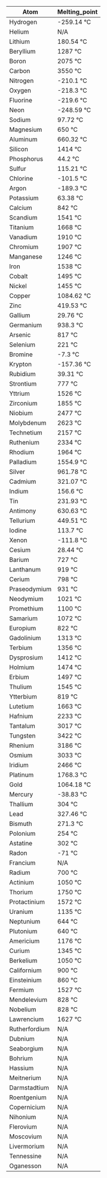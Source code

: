 | **Atom** | **Melting_point** |
|-----------|-----------|
| Hydrogen | -259.14 °C |
| Helium | N/A |
| Lithium | 180.54 °C |
| Beryllium | 1287 °C |
| Boron | 2075 °C |
| Carbon | 3550 °C |
| Nitrogen | -210.1 °C |
| Oxygen | -218.3 °C |
| Fluorine | -219.6 °C |
| Neon | -248.59 °C |
| Sodium | 97.72 °C |
| Magnesium | 650 °C |
| Aluminum | 660.32 °C |
| Silicon | 1414 °C |
| Phosphorus | 44.2 °C |
| Sulfur | 115.21 °C |
| Chlorine | -101.5 °C |
| Argon | -189.3 °C |
| Potassium | 63.38 °C |
| Calcium | 842 °C |
| Scandium | 1541 °C |
| Titanium | 1668 °C |
| Vanadium | 1910 °C |
| Chromium | 1907 °C |
| Manganese | 1246 °C |
| Iron | 1538 °C |
| Cobalt | 1495 °C |
| Nickel | 1455 °C |
| Copper | 1084.62 °C |
| Zinc | 419.53 °C |
| Gallium | 29.76 °C |
| Germanium | 938.3 °C |
| Arsenic | 817 °C |
| Selenium | 221 °C |
| Bromine | -7.3 °C |
| Krypton | -157.36 °C |
| Rubidium | 39.31 °C |
| Strontium | 777 °C |
| Yttrium | 1526 °C |
| Zirconium | 1855 °C |
| Niobium | 2477 °C |
| Molybdenum | 2623 °C |
| Technetium | 2157 °C |
| Ruthenium | 2334 °C |
| Rhodium | 1964 °C |
| Palladium | 1554.9 °C |
| Silver | 961.78 °C |
| Cadmium | 321.07 °C |
| Indium | 156.6 °C |
| Tin | 231.93 °C |
| Antimony | 630.63 °C |
| Tellurium | 449.51 °C |
| Iodine | 113.7 °C |
| Xenon | -111.8 °C |
| Cesium | 28.44 °C |
| Barium | 727 °C |
| Lanthanum | 919 °C |
| Cerium | 798 °C |
| Praseodymium | 931 °C |
| Neodymium | 1021 °C |
| Promethium | 1100 °C |
| Samarium | 1072 °C |
| Europium | 822 °C |
| Gadolinium | 1313 °C |
| Terbium | 1356 °C |
| Dysprosium | 1412 °C |
| Holmium | 1474 °C |
| Erbium | 1497 °C |
| Thulium | 1545 °C |
| Ytterbium | 819 °C |
| Lutetium | 1663 °C |
| Hafnium | 2233 °C |
| Tantalum | 3017 °C |
| Tungsten | 3422 °C |
| Rhenium | 3186 °C |
| Osmium | 3033 °C |
| Iridium | 2466 °C |
| Platinum | 1768.3 °C |
| Gold | 1064.18 °C |
| Mercury | -38.83 °C |
| Thallium | 304 °C |
| Lead | 327.46 °C |
| Bismuth | 271.3 °C |
| Polonium | 254 °C |
| Astatine | 302 °C |
| Radon | -71 °C |
| Francium | N/A |
| Radium | 700 °C |
| Actinium | 1050 °C |
| Thorium | 1750 °C |
| Protactinium | 1572 °C |
| Uranium | 1135 °C |
| Neptunium | 644 °C |
| Plutonium | 640 °C |
| Americium | 1176 °C |
| Curium | 1345 °C |
| Berkelium | 1050 °C |
| Californium | 900 °C |
| Einsteinium | 860 °C |
| Fermium | 1527 °C |
| Mendelevium | 828 °C |
| Nobelium | 828 °C |
| Lawrencium | 1627 °C |
| Rutherfordium | N/A |
| Dubnium | N/A |
| Seaborgium | N/A |
| Bohrium | N/A |
| Hassium | N/A |
| Meitnerium | N/A |
| Darmstadtium | N/A |
| Roentgenium | N/A |
| Copernicium | N/A |
| Nihonium | N/A |
| Flerovium | N/A |
| Moscovium | N/A |
| Livermorium | N/A |
| Tennessine | N/A |
| Oganesson | N/A |

